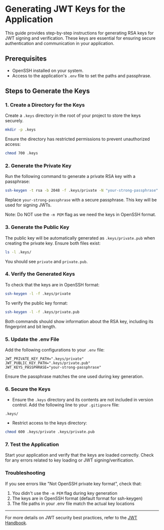 # Generating JWT Keys for the Application

This guide provides step-by-step instructions for generating RSA keys for JWT signing and verification. These keys are essential for ensuring secure authentication and communication in your application.

## Prerequisites

- OpenSSH installed on your system.
- Access to the application's `.env` file to set the paths and passphrase.

## Steps to Generate the Keys

### 1. Create a Directory for the Keys

Create a `.keys` directory in the root of your project to store the keys securely.

```bash
mkdir -p .keys
```

Ensure the directory has restricted permissions to prevent unauthorized access:

```bash
chmod 700 .keys
```

### 2. Generate the Private Key

Run the following command to generate a private RSA key with a passphrase:

```bash
ssh-keygen -t rsa -b 2048 -f .keys/private -N "your-strong-passphrase"
```

Replace `your-strong-passphrase` with a secure passphrase. This key will be used for signing JWTs.

Note: Do NOT use the `-m PEM` flag as we need the keys in OpenSSH format.

### 3. Generate the Public Key

The public key will be automatically generated as `.keys/private.pub` when creating the private key. Ensure both files exist:

```bash
ls -l .keys/
```

You should see `private` and `private.pub`.

### 4. Verify the Generated Keys

To check that the keys are in OpenSSH format:

```bash
ssh-keygen -l -f .keys/private
```

To verify the public key format:

```bash
ssh-keygen -l -f .keys/private.pub
```

Both commands should show information about the RSA key, including its fingerprint and bit length.

### 5. Update the .env File

Add the following configurations to your `.env` file:

```env
JWT_PRIVATE_KEY_PATH=".keys/private"
JWT_PUBLIC_KEY_PATH=".keys/private.pub"
JWT_KEYS_PASSPHRASE="your-strong-passphrase"
```

Ensure the passphrase matches the one used during key generation.

### 6. Secure the Keys

- Ensure the `.keys` directory and its contents are not included in version control. Add the following line to your `.gitignore` file:

```gitignore
.keys/
```

- Restrict access to the keys directory:

```bash
chmod 600 .keys/private .keys/private.pub
```

### 7. Test the Application

Start your application and verify that the keys are loaded correctly. Check for any errors related to key loading or JWT signing/verification.

### Troubleshooting

If you see errors like "Not OpenSSH private key format", check that:
1. You didn't use the `-m PEM` flag during key generation
2. The keys are in OpenSSH format (default format for ssh-keygen)
3. The file paths in your .env file match the actual key locations

---

For more details on JWT security best practices, refer to the [JWT Handbook](https://jwt.io/introduction/).
